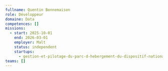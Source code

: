 ```yaml
---
fullname: Quentin Bonnemaison
role: Développeur
domaine: Data
competences: []
missions:
  - start: 2025-10-01
    end: 2026-03-01
    employer: Malt
    status: independent
    startups:
      - gestion-et-pilotage-du-parc-d-hebergement-du-dispositif-national-d-acceuil
teams: []
---
```

